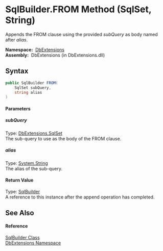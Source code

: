 SqlBuilder.FROM Method (SqlSet, String)
=======================================
Appends the FROM clause using the provided *subQuery* as body named after *alias*.

  **Namespace:**  [DbExtensions][1]  
  **Assembly:**  DbExtensions (in DbExtensions.dll)

Syntax
------

```csharp
public SqlBuilder FROM(
	SqlSet subQuery,
	string alias
)
```

#### Parameters

##### *subQuery*
Type: [DbExtensions.SqlSet][2]  
The sub-query to use as the body of the FROM clause.

##### *alias*
Type: [System.String][3]  
The alias of the sub-query.

#### Return Value
Type: [SqlBuilder][4]  
A reference to this instance after the append operation has completed.

See Also
--------

#### Reference
[SqlBuilder Class][4]  
[DbExtensions Namespace][1]  

[1]: ../README.md
[2]: ../SqlSet/README.md
[3]: http://msdn.microsoft.com/en-us/library/s1wwdcbf
[4]: README.md